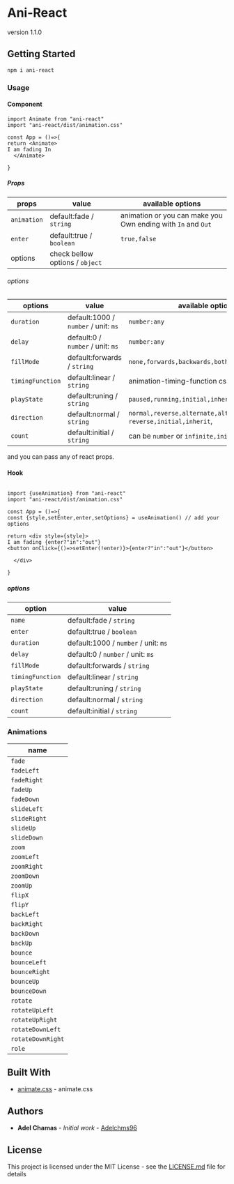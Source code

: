 # Ani-React

version 1.1.0

## Getting Started

```
npm i ani-react
```

### Usage

#### Component

```
import Animate from "ani-react"
import "ani-react/dist/animation.css"

const App = ()=>{
return <Animate>
I am fading In
  </Animate>

}
```

##### Props

| props       | value                           | available options                                            |
| ----------- | ------------------------------- | ------------------------------------------------------------ |
| `animation` | default:fade / `string`         | animation or you can make you Own ending with `In` and `Out` |
| `enter`     | default:true / `boolean`        | `true,false`                                                 |
| options     | check bellow options / `object` |                                                              |

###### options

| options          | value                                | available options                                             |
| ---------------- | ------------------------------------ | ------------------------------------------------------------- |
| `duration`       | default:1000 / `number` / unit: `ms` | `number:any`                                                  |
| `delay`          | default:0 / `number` / unit: `ms`    | `number:any`                                                  |
| `fillMode`       | default:forwards / `string`          | `none,forwards,backwards,both,initial,inherit`                |
| `timingFunction` | default:linear / `string`            | animation-timing-function css                                 |
| `playState`      | default:runing / `string`            | `paused,running,initial,inherit`                              |
| `direction`      | default:normal / `string`            | `normal,reverse,alternate,alternate-reverse,initial,inherit`, |
| `count`          | default:initial / `string`           | can be `number` or `infinite,initial,inherit`                 |

and you can pass any of react props.

#### Hook

```

import {useAnimation} from "ani-react"
import "ani-react/dist/animation.css"

const App = ()=>{
const {style,setEnter,enter,setOptions} = useAnimation() // add your options

return <div style={style}>
I am fading {enter?"in":"out"}
<button onClick={()=>setEnter(!enter)}>{enter?"in":"out"}</button>

  </div>

}
```

##### options

| option           | value                                |
| ---------------- | ------------------------------------ |
| `name`           | default:fade / `string`              |
| `enter`          | default:true / `boolean`             |
| `duration`       | default:1000 / `number` / unit: `ms` |
| `delay`          | default:0 / `number` / unit: `ms`    |
| `fillMode`       | default:forwards / `string`          |
| `timingFunction` | default:linear / `string`            |
| `playState`      | default:runing / `string`            |
| `direction`      | default:normal / `string`            |
| `count`          | default:initial / `string`           |

### Animations

| name              |
| ----------------- |
| `fade`            |
| `fadeLeft`        |
| `fadeRight`       |
| `fadeUp`          |
| `fadeDown`        |
| `slideLeft`       |
| `slideRight`      |
| `slideUp`         |
| `slideDown`       |
| `zoom`            |
| `zoomLeft`        |
| `zoomRight`       |
| `zoomDown`        |
| `zoomUp`          |
| `flipX`           |
| `flipY`           |
| `backLeft`        |
| `backRight`       |
| `backDown`        |
| `backUp`          |
| `bounce`          |
| `bounceLeft`      |
| `bounceRight`     |
| `bounceUp`        |
| `bounceDown`      |
| `rotate`          |
| `rotateUpLeft`    |
| `rotateUpRight`   |
| `rotateDownLeft`  |
| `rotateDownRight` |
| `role`            |

## Built With

- [animate.css](https://github.com/animate-css/animate.css) - animate.css

## Authors

- **Adel Chamas** - _Initial work_ - [Adelchms96](https://github.com/adelchms96/ani-react)

## License

This project is licensed under the MIT License - see the [LICENSE.md](LICENSE.md) file for details
